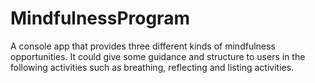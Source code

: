 # MindfulnessProgram
A console app that provides three different kinds of mindfulness opportunities. It could give some guidance and structure to users in the following activities such as breathing, reflecting and listing activities.
